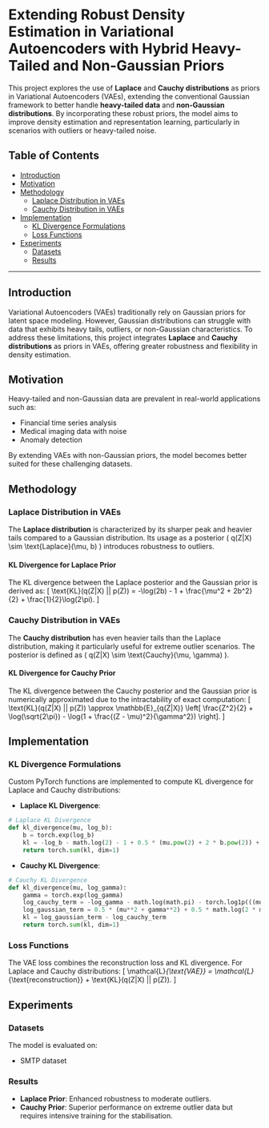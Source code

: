 # Extending Robust Density Estimation in Variational Autoencoders with Hybrid Heavy-Tailed and Non-Gaussian Priors

This project explores the use of **Laplace** and **Cauchy distributions** as priors in Variational Autoencoders (VAEs), extending the conventional Gaussian framework to better handle **heavy-tailed data** and **non-Gaussian distributions**. By incorporating these robust priors, the model aims to improve density estimation and representation learning, particularly in scenarios with outliers or heavy-tailed noise.

## Table of Contents
- [Introduction](#introduction)
- [Motivation](#motivation)
- [Methodology](#methodology)
  - [Laplace Distribution in VAEs](#laplace-distribution-in-vaes)
  - [Cauchy Distribution in VAEs](#cauchy-distribution-in-vaes)
- [Implementation](#implementation)
  - [KL Divergence Formulations](#kl-divergence-formulations)
  - [Loss Functions](#loss-functions)
- [Experiments](#experiments)
  - [Datasets](#datasets)
  - [Results](#results)

---

## Introduction
Variational Autoencoders (VAEs) traditionally rely on Gaussian priors for latent space modeling. However, Gaussian distributions can struggle with data that exhibits heavy tails, outliers, or non-Gaussian characteristics. To address these limitations, this project integrates **Laplace** and **Cauchy distributions** as priors in VAEs, offering greater robustness and flexibility in density estimation.

## Motivation
Heavy-tailed and non-Gaussian data are prevalent in real-world applications such as:
- Financial time series analysis
- Medical imaging data with noise
- Anomaly detection

By extending VAEs with non-Gaussian priors, the model becomes better suited for these challenging datasets.

## Methodology

### Laplace Distribution in VAEs
The **Laplace distribution** is characterized by its sharper peak and heavier tails compared to a Gaussian distribution. Its usage as a posterior \( q(Z|X) \sim \text{Laplace}(\mu, b) \) introduces robustness to outliers.

#### KL Divergence for Laplace Prior
The KL divergence between the Laplace posterior and the Gaussian prior is derived as:
\[
\text{KL}(q(Z|X) || p(Z)) = -\log(2b) - 1 + \frac{\mu^2 + 2b^2}{2} + \frac{1}{2}\log(2\pi).
\]

### Cauchy Distribution in VAEs
The **Cauchy distribution** has even heavier tails than the Laplace distribution, making it particularly useful for extreme outlier scenarios. The posterior is defined as \( q(Z|X) \sim \text{Cauchy}(\mu, \gamma) \).

#### KL Divergence for Cauchy Prior
The KL divergence between the Cauchy posterior and the Gaussian prior is numerically approximated due to the intractability of exact computation:
\[
\text{KL}(q(Z|X) || p(Z)) \approx \mathbb{E}_{q(Z|X)} \left[ \frac{Z^2}{2} + \log(\sqrt{2\pi}) - \log(1 + \frac{(Z - \mu)^2}{\gamma^2}) \right].
\]

## Implementation

### KL Divergence Formulations
Custom PyTorch functions are implemented to compute KL divergence for Laplace and Cauchy distributions:
- **Laplace KL Divergence**:
```python
# Laplace KL Divergence
def kl_divergence(mu, log_b):
    b = torch.exp(log_b)
    kl = -log_b - math.log(2) - 1 + 0.5 * (mu.pow(2) + 2 * b.pow(2)) + 0.5 * math.log(2 * math.pi)
    return torch.sum(kl, dim=1)
```

- **Cauchy KL Divergence**:
```python
# Cauchy KL Divergence
def kl_divergence(mu, log_gamma):
    gamma = torch.exp(log_gamma)
    log_cauchy_term = -log_gamma - math.log(math.pi) - torch.log1p(((mu / gamma)**2))
    log_gaussian_term = 0.5 * (mu**2 + gamma**2) + 0.5 * math.log(2 * math.pi)
    kl = log_gaussian_term - log_cauchy_term
    return torch.sum(kl, dim=1)
```

### Loss Functions
The VAE loss combines the reconstruction loss and KL divergence. For Laplace and Cauchy distributions:
\[
\mathcal{L}_{\text{VAE}} = \mathcal{L}_{\text{reconstruction}} + \text{KL}(q(Z|X) || p(Z)).
\]

## Experiments

### Datasets
The model is evaluated on:
- SMTP dataset

### Results
- **Laplace Prior**: Enhanced robustness to moderate outliers.
- **Cauchy Prior**: Superior performance on extreme outlier data but requires intensive training for the stabilisation.
